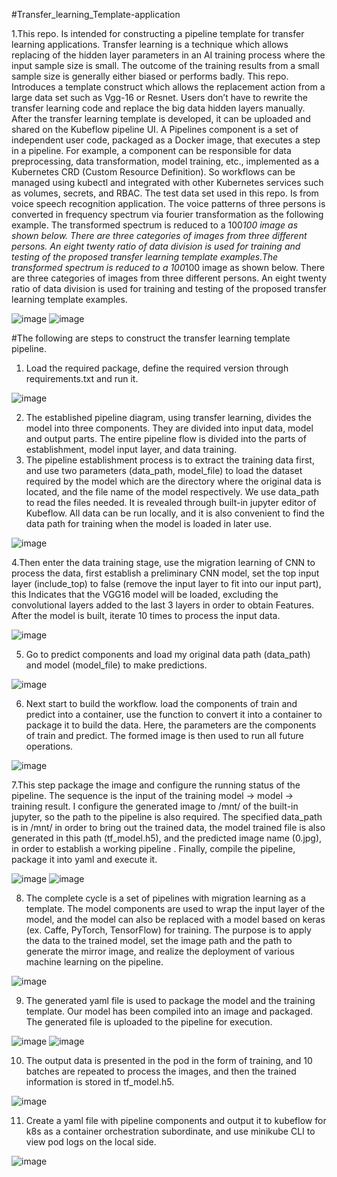#Transfer_learning_Template-application

1.This repo. Is intended for constructing a pipeline template for transfer learning applications.  Transfer learning is a technique which allows replacing of the hidden layer parameters in an AI training process where the input sample size is small.  The outcome of the training results from a small sample size is generally either biased or performs badly.  This repo. Introduces a template construct which allows the replacement action from a large data set such as Vgg-16 or Resnet.  Users don’t have to rewrite the transfer learning code and replace the big data hidden layers  manually.  After the transfer learning template is developed, it can be uploaded and shared on the Kubeflow pipeline UI.  A Pipelines component is a set of independent user code, packaged as a Docker image, that executes a step in a pipeline. For example, a component can be responsible for data preprocessing, data transformation, model training, etc., implemented as a Kubernetes CRD (Custom Resource Definition). So workflows can be managed using kubectl and integrated with other Kubernetes services such as volumes, secrets, and RBAC.
The test data set used in this repo. Is from voice speech recognition application.  The voice patterns of three persons is converted in frequency spectrum via fourier transformation as the following example.
The transformed spectrum is reduced to a 100*100 image as shown below.  There are three categories of images from three different persons.  An eight twenty ratio of data division is used for training and testing of the proposed transfer learning template examples.The transformed spectrum is reduced to a 100*100 image as shown below.  There are three categories of images from three different persons.  An eight twenty ratio of data division is used for training and testing of the proposed transfer learning template examples.  

![image](https://user-images.githubusercontent.com/89516000/195132853-29e6a45d-2e53-44c3-b2a1-e649510033b2.png)
![image](https://user-images.githubusercontent.com/89516000/195132872-fae7fd6b-de8f-4b15-b641-4673decbc965.png)

#The following are steps to construct the transfer learning template pipeline.
1.	Load the required package, define the required version through requirements.txt and run it.

![image](https://user-images.githubusercontent.com/89516000/195132895-75c3b470-f0cf-4d3c-ae40-71247aac6d2b.png)

2. The established pipeline diagram, using transfer learning, divides the model into three components.  They are divided into input data, model and output parts. The entire pipeline flow is divided into the parts of establishment, model input layer, and data training.
3. The pipeline establishment process is to extract the training data first, and use two parameters (data_path, model_file) to load the dataset required by the model which are the directory where the original data is located, and the file name of the model respectively.  We use data_path to read the files needed.  It is revealed through built-in jupyter editor of Kubeflow.  All data can be run locally, and it is also convenient to find the data path for training when the model is loaded in later use.
 
![image](https://user-images.githubusercontent.com/89516000/195132921-618ebf18-1f4b-4ca2-958d-c5a42a6772c2.png)

4.Then enter the data training stage, use the migration learning of CNN to process the data, first establish a preliminary CNN model, set the top input layer (include_top) to false (remove the input layer to fit into our input part), this Indicates that the VGG16 model will be loaded, excluding the convolutional layers added to the last 3 layers in order to obtain Features.  After the model is built, iterate 10 times to process the input data.

![image](https://user-images.githubusercontent.com/89516000/195132946-ee44f391-ab84-49e3-90ad-bf63f2cf4112.png)

5. Go to predict components and load my original data path (data_path) and model (model_file) to make predictions.

![image](https://user-images.githubusercontent.com/89516000/195132995-c6dc82c8-ff83-4898-a5f8-8bca0da569d0.png)

6. Next start to build the workflow.  load the components of train and predict into a container, use the function to convert it into a container to package it to build the data. Here, the parameters are the components of train and predict.  The formed image is then used to run all future operations.

![image](https://user-images.githubusercontent.com/89516000/195133037-657498b9-072d-4031-aaab-6329c875ecdd.png)

7.This step package the image and configure the running status of the pipeline. The sequence is the input of the training model -> model -> training result.  I configure the generated image to /mnt/ of the built-in jupyter, so the path to the pipeline is also required.  The specified data_path is in /mnt/ in order to bring out the trained data, the model trained file is also generated in this path (tf_model.h5), and the predicted image name (0.jpg), in order to establish a working pipeline . Finally, compile the pipeline, package it into yaml and execute it.
 
![image](https://user-images.githubusercontent.com/89516000/195133085-0247d840-5c44-4a28-93af-ef9ecaeefe39.png)
![image](https://user-images.githubusercontent.com/89516000/195133107-d0c43393-8a93-4ccc-8d7a-2ac950ccd306.png)

8. The complete cycle is a set of pipelines with migration learning as a template. The model components are used to wrap the input layer of the model, and the model can also be replaced with a model based on keras (ex. Caffe, PyTorch, TensorFlow) for training.  The purpose is to apply the data to the trained model, set the image path and the path to generate the mirror image, and realize the deployment of various machine learning on the pipeline.

![image](https://user-images.githubusercontent.com/89516000/195133169-7260eae7-b761-4be3-ac9a-6121bd3ba02d.png)

9.	The generated yaml file is used to package the model and the training template. Our model has been compiled into an image and packaged.  The generated file is uploaded to the pipeline for execution.
 
![image](https://user-images.githubusercontent.com/89516000/195133204-7af28767-c99d-44fc-844a-f70783e54d77.png)
![image](https://user-images.githubusercontent.com/89516000/195133219-4e2f65ea-fa56-4f56-9087-7321f2736de9.png)

10. The output data is presented in the pod in the form of training, and 10 batches are repeated to process the images, and then the trained information is stored in tf_model.h5.

![image](https://user-images.githubusercontent.com/89516000/195133259-979ba97d-45f4-4145-bc01-c4e0527da33c.png)

11. Create a yaml file with pipeline components and output it to kubeflow for k8s as a container orchestration subordinate, and use minikube CLI to view pod logs on the local side.

![image](https://user-images.githubusercontent.com/89516000/195133300-e00628d5-fddf-404a-be0b-ce5d4c222be8.png)
